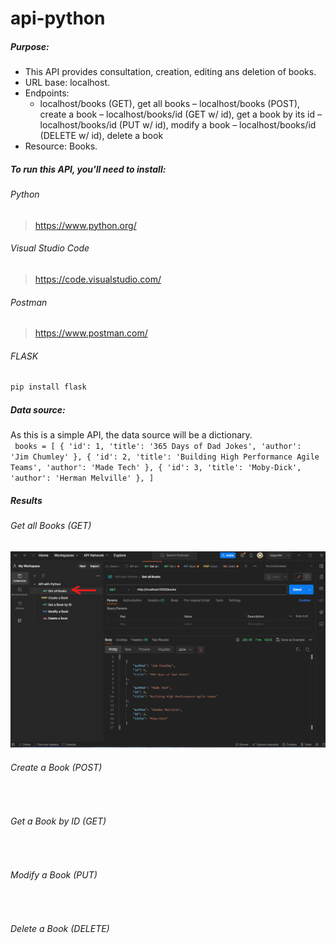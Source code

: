 # api-python

##### Purpose:  
- This API provides consultation, creation, editing ans deletion of books.  
- URL base: localhost.  
-  Endpoints:  
    - localhost/books (GET), get all books
    – localhost/books (POST), create a book
    – localhost/books/id (GET w/ id), get a book by its id
    – localhost/books/id (PUT w/ id), modify a book
    – localhost/books/id (DELETE w/ id), delete a book  
- Resource: Books.  

##### To run this API, you'll need to install:  

###### Python  
> https://www.python.org/  

###### Visual Studio Code  
> https://code.visualstudio.com/  

###### Postman  
> https://www.postman.com/  

###### FLASK
```bash
pip install flask
```  

##### Data source:
As this is a simple API, the data source will be a dictionary.    
<code>
books = [
    {
        'id': 1,
        'title': '365 Days of Dad Jokes',
        'author': 'Jim Chumley'
    },
    {
        'id': 2,
        'title': 'Building High Performance Agile Teams',
        'author': 'Made Tech'
    },
    {
        'id': 3,
        'title': 'Moby-Dick',
        'author': 'Herman Melville'
    },
]
</code>
<br/>  

##### Results  

###### Get all Books (GET)  
<!-- [screenshot](\screenshots\1-get_all_books.png) -->
<img src='\screenshots\1-get_all_books.png'/>

<br/>

###### Create a Book (POST) 


<br/>

###### Get a Book by ID (GET)  


<br/>

###### Modify a Book (PUT)  


<br/>

###### Delete a Book (DELETE)  


<br/>

